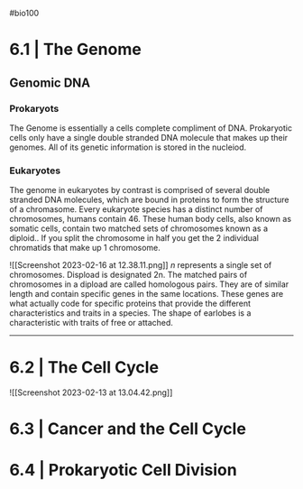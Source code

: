 #bio100 

# 6.1 | The Genome

## Genomic DNA

### Prokaryots
The Genome is essentially a cells complete compliment of DNA. Prokaryotic cells only have a single double stranded DNA molecule that makes up their genomes. All of its genetic information is stored in the nucleiod.

### Eukaryotes
The genome in eukaryotes by contrast is comprised of several double stranded DNA molecules, which are bound in proteins to form the structure of a chromasome. Every eukaryote species has a distinct number of chromosomes, humans contain 46. These human body cells, also known as somatic cells, contain two matched sets of chromosomes known as a diploid.. If you split the chromosome in half you get the 2 individual chromatids that make up 1 chromosome. 


![[Screenshot 2023-02-16 at 12.38.11.png]]
*n* represents a single set of chromosomes. Dispload is designated 2n. The matched pairs of chromosomes in a dipload are called homologous pairs. They are of similar length and contain specific genes in the same locations. These genes are what actually code for specific proteins that provide the different characteristics and traits in a species. The shape of earlobes is a characteristic with traits of free or attached.

***
# 6.2 | The Cell Cycle

![[Screenshot 2023-02-13 at 13.04.42.png]]


# 6.3 | Cancer and the Cell Cycle
# 6.4 | Prokaryotic Cell Division
